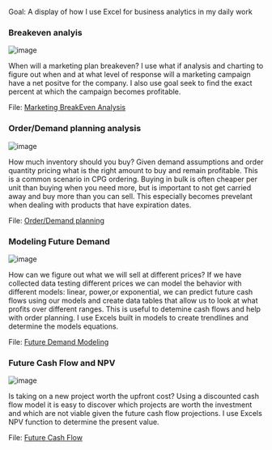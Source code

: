 Goal: A display of how I use Excel for business analytics in my daily work


### Breakeven analyis 
![image](https://github.com/nmaniar9/Excel_for_Business/assets/44175458/12a983fe-172a-44a1-a355-b627458420df)

When will a marketing plan breakeven? I use what if analysis and charting to figure out when and at what level of response will a marketing campaign have a net positve for the company. I also use goal seek to find the exact percent at which the campaign becomes profitable.
  
File: [Marketing BreakEven Analysis](https://github.com/nmaniar9/Excel_for_Business/blob/main/Marketing%20Break%20Even%20Analysis.xlsx)

### Order/Demand planning analysis
![image](https://github.com/nmaniar9/Excel_for_Business/assets/44175458/a1ea258f-8b1a-4c99-8723-29a8d0833aa1)

How much inventory should you buy? Given demand assumptions and order quantity pricing what is the right amount to buy and remain profitable. This is a common scenario in CPG ordering. Buying in bulk is often cheaper per unit than buying when you need more, but is important to not get carried away and buy more than you can sell. This especially becomes prevelant when dealing with products that have expiration dates.

File: [Order/Demand planning]()

### Modeling Future Demand
![image](https://github.com/nmaniar9/Excel_for_Business/assets/44175458/fce69ed5-5c07-4765-b09b-ead9e9733e3e)

How can we figure out what we will sell at different prices? If we have collected data testing different prices we can model the behavior with different models: linear, power,or exponential, we can predict future cash flows using our models and create data tables that allow us to look at what profits over different ranges. This is useful to detemine cash flows and help with order planning. I use Excels built in models to create trendlines and determine the models equations. 

File: [Future Demand Modeling]()

### Future Cash Flow and NPV
![image](https://github.com/nmaniar9/Excel_for_Business/assets/44175458/8ddbbaaa-6bcf-421e-851f-c5dccf856510)

Is taking on a new project worth the upfront cost? Using a discounted cash flow model it is easy to discover which projects are worth the investment and which are not viable given the future cash flow projections. I use Excels NPV function to determine the present value.

File: [Future Cash Flow]()


